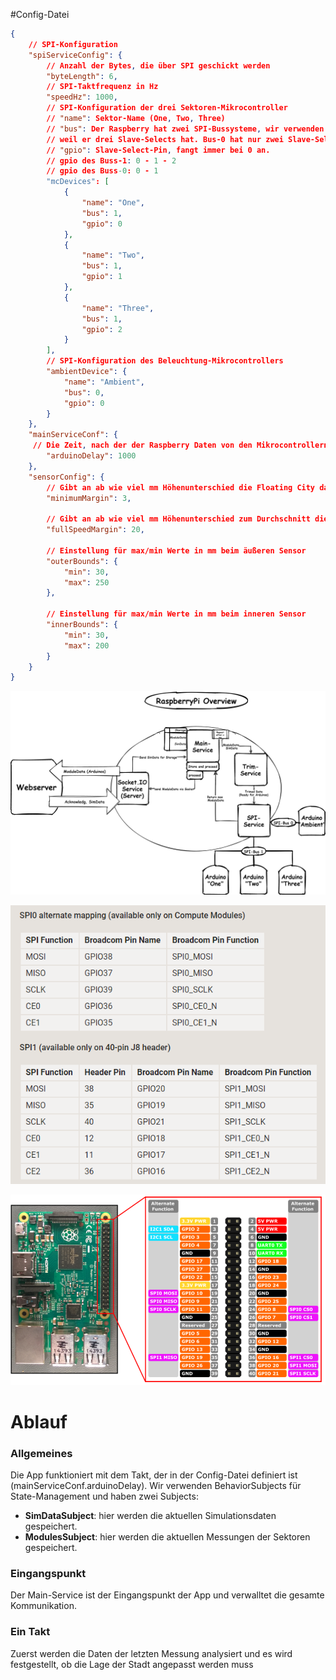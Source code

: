 #Config-Datei

``` JSON
{
    // SPI-Konfiguration
    "spiServiceConfig": {
        // Anzahl der Bytes, die über SPI geschickt werden
        "byteLength": 6,
        // SPI-Taktfrequenz in Hz
        "speedHz": 1000,
        // SPI-Konfiguration der drei Sektoren-Mikrocontroller
        // "name": Sektor-Name (One, Two, Three)
        // "bus": Der Raspberry hat zwei SPI-Bussysteme, wir verwenden den Buss-1 für die Sektoren,
        // weil er drei Slave-Selects hat. Bus-0 hat nur zwei Slave-Selects (Treiber-Beschränkung)
        // "gpio": Slave-Select-Pin, fangt immer bei 0 an.
        // gpio des Buss-1: 0 - 1 - 2
        // gpio des Buss-0: 0 - 1 
        "mcDevices": [
            {
                "name": "One",
                "bus": 1,
                "gpio": 0
            },
            {
                "name": "Two",
                "bus": 1,
                "gpio": 1
            },
            {
                "name": "Three",
                "bus": 1,
                "gpio": 2
            }
        ],
        // SPI-Konfiguration des Beleuchtung-Mikrocontrollers
        "ambientDevice": {
            "name": "Ambient",
            "bus": 0,
            "gpio": 0
        }
    },
    "mainServiceConf": {
     // Die Zeit, nach der der Raspberry Daten von den Mikrocontrollern anfordert
        "arduinoDelay": 1000
    },
    "sensorConfig": {
        // Gibt an ab wie viel mm Höhenunterschied die Floating City das ausbalancieren beginnt
        "minimumMargin": 3,

        // Gibt an ab wie viel mm Höhenunterschied zum Durchschnitt die Pumpen auf 100% laufen
        "fullSpeedMargin": 20,

        // Einstellung für max/min Werte in mm beim äußeren Sensor
        "outerBounds": {
            "min": 30,
            "max": 250
        },

        // Einstellung für max/min Werte in mm beim inneren Sensor
        "innerBounds": {
            "min": 30,
            "max": 200
        }
    }
}

```
![Project (1).png](/.attachments/Project%20(1)-7ebb11f8-2262-4247-a39f-be95d7fd7655.png)

![image.png](/.attachments/image-b0040d62-03c8-463b-bcf3-2a9677435e2c.png)

![image.png](/.attachments/image-b6cb6b74-d250-435c-a491-7b8471b85141.png)

# Ablauf
### Allgemeines 

Die App funktioniert mit dem Takt, der in der Config-Datei definiert ist (mainServiceConf.arduinoDelay).
Wir verwenden BehaviorSubjects für State-Management und haben zwei Subjects:
- **SimDataSubject**: hier werden die aktuellen Simulationsdaten gespeichert.
- **ModulesSubject**: hier werden die aktuellen Messungen der Sektoren gespeichert.

### Eingangspunkt
Der Main-Service ist der Eingangspunkt der App und verwalltet die gesamte Kommunikation. 

### Ein Takt
Zuerst werden die Daten der letzten Messung analysiert und es wird festgestellt, ob die Lage der Stadt angepasst werden muss 